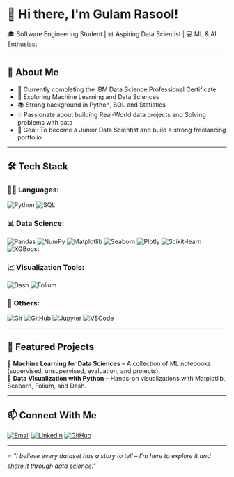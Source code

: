 # 👋 Hi there, I'm Gulam Rasool!
🎓 Software Engineering Student | 📊 Aspiring Data Scientist | 💻 ML & AI Enthusiast

---

## 🚀 About Me
- 🌱 Currently completing the IBM Data Science Professional Certificate  
- 🤖 Exploring Machine Learning and Data Sciences  
- 📚 Strong background in Python, SQL and Statistics  
- 💡 Passionate about building Real-World data projects and Solving problems with data  
- 🎯 Goal: To become a Junior Data Scientist and build a strong freelancing portfolio  

---

## 🛠 Tech Stack

### 👨‍💻 Languages:
![Python](https://img.shields.io/badge/Python-3776AB?style=for-the-badge&logo=python&logoColor=white)
![SQL](https://img.shields.io/badge/SQL-336791?style=for-the-badge&logo=postgresql&logoColor=white)

### 📊 Data Science:
![Pandas](https://img.shields.io/badge/Pandas-150458?style=for-the-badge&logo=pandas&logoColor=white)
![NumPy](https://img.shields.io/badge/NumPy-013243?style=for-the-badge&logo=numpy&logoColor=white)
![Matplotlib](https://img.shields.io/badge/Matplotlib-11557C?style=for-the-badge&logo=matplotlib&logoColor=white)
![Seaborn](https://img.shields.io/badge/Seaborn-2E98A7?style=for-the-badge&logo=seaborn&logoColor=white)
![Plotly](https://img.shields.io/badge/Plotly-3F4F75?style=for-the-badge&logo=plotly&logoColor=white)
![Scikit-learn](https://img.shields.io/badge/Scikit--learn-F7931E?style=for-the-badge&logo=scikit-learn&logoColor=white)
![XGBoost](https://img.shields.io/badge/XGBoost-EC2D2D?style=for-the-badge&logo=xgboost&logoColor=white)

### 📈 Visualization Tools:
![Dash](https://img.shields.io/badge/Plotly%20Dash-000000?style=for-the-badge&logo=plotly&logoColor=white)
![Folium](https://img.shields.io/badge/Folium-00A885?style=for-the-badge&logo=leaflet&logoColor=white)

### 🧰 Others:
![Git](https://img.shields.io/badge/Git-F05032?style=for-the-badge&logo=git&logoColor=white)
![GitHub](https://img.shields.io/badge/GitHub-181717?style=for-the-badge&logo=github&logoColor=white)
![Jupyter](https://img.shields.io/badge/Jupyter-F37626?style=for-the-badge&logo=jupyter&logoColor=white)
![VSCode](https://img.shields.io/badge/VS%20Code-007ACC?style=for-the-badge&logo=visual-studio-code&logoColor=white)

---

## 📂 Featured Projects

🔹 **Machine Learning for Data Sciences** – A collection of ML notebooks (supervised, unsupervised, evaluation, and projects).  
🔹 **Data Visualization with Python** – Hands-on visualizations with Matplotlib, Seaborn, Folium, and Dash.

---

## 📫 Connect With Me

[![Email](https://img.shields.io/badge/Email-D14836?style=for-the-badge&logo=gmail&logoColor=white)](mailto:gulamrasool2026@gmail.com)
[![LinkedIn](https://img.shields.io/badge/LinkedIn-0077B5?style=for-the-badge&logo=linkedin&logoColor=white)](https://www.linkedin.com/in/gulam-rasool-02453a303/)
[![GitHub](https://img.shields.io/badge/GitHub-181717?style=for-the-badge&logo=github&logoColor=white)](https://github.com/GulamRasool26)

---

⭐️ _"I believe every dataset has a story to tell – I’m here to explore it and share it through data science."_
